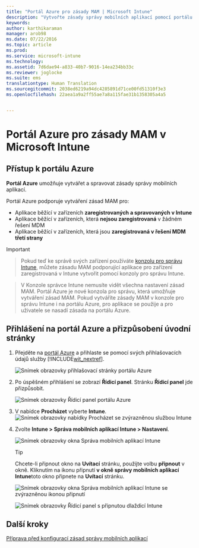 ```yaml
---
title: "Portál Azure pro zásady MAM | Microsoft Intune"
description: "Vytvořte zásady správy mobilních aplikací pomocí portálu Azure. Zásady, které zde vytvoříte, lze použít na zařízení s registrací v Intune nebo bez ní."
keywords: 
author: karthikaraman
manager: arob98
ms.date: 07/22/2016
ms.topic: article
ms.prod: 
ms.service: microsoft-intune
ms.technology: 
ms.assetid: 7d6dae94-a833-40b7-9016-14ea234bb33c
ms.reviewer: joglocke
ms.suite: ems
translationtype: Human Translation
ms.sourcegitcommit: 2038ed6219a94dc4285891d71ce00fd51310f3e3
ms.openlocfilehash: 22aea1a9a2ff55ae7a8a115fae31b1358305a4a5


---
```


# Portál Azure pro zásady MAM v Microsoft Intune
## Přístup k portálu Azure
**Portál Azure** umožňuje vytvářet a spravovat zásady správy mobilních aplikací.

Portál Azure podporuje vytváření zásad MAM pro:
- Aplikace běžící v zařízeních **zaregistrovaných a spravovaných v Intune**
- Aplikace běžící v zařízeních, která **nejsou zaregistrovaná** v žádném řešení MDM
- Aplikace běžící v zařízeních, která jsou **zaregistrovaná v řešení MDM třetí strany**

>[!IMPORTANT]

> Pokud teď ke správě svých zařízení používáte [konzolu pro správu Intune](configure-and-deploy-mobile-application-management-policies-in-the-microsoft-intune-console.md), můžete zásadu MAM podporující aplikace pro zařízení zaregistrovaná v Intune vytvořit pomocí konzoly pro správu Intune.

> V Konzole správce Intune nemusíte vidět všechna nastavení zásad MAM. Portál Azure je nové konzola pro správu, která umožňuje vytváření zásad MAM. Pokud vytváříte zásady MAM v konzole pro správu Intune i na portálu Azure, pro aplikace se použije a pro uživatele se nasadí zásada na portálu Azure.

## Přihlášení na portál Azure a přizpůsobení úvodní stránky

1.  Přejděte na [portál Azure](https://portal.azure.com) a přihlaste se pomocí svých přihlašovacích údajů služby [!INCLUDE[wit_nextref](../includes/wit_nextref_md.md)].

    ![Snímek obrazovky přihlašovací stránky portálu Azure](../media/AppManagement/AzurePortal_MAMSigninPage.png)

2.  Po úspěšném přihlášení se zobrazí **Řídicí panel**. Stránku **Řídicí panel** jde přizpůsobit.

    ![Snímek obrazovky Řídicí panel portálu Azure](../media/AppManagement/AzurePortal_MAMStartboard_NoMAM.png)

3.  V nabídce **Procházet** vyberte **Intune**.![Snímek obrazovky nabídky Procházet se zvýrazněnou službou Intune](../media/AppManagement/AzurePortal_MAM_Browse_Intune.png)

4.  Zvolte **Intune > Správa mobilních aplikací Intune > Nastavení**.

    ![Snímek obrazovky okna Správa mobilních aplikací Intune](../media/AppManagement/AzurePortal_MAM_Mainblade.png)

    > [!TIP]
    > Chcete-li připnout okno na **Uvítací** stránku, použijte volbu **připnout** v okně.  Kliknutím na ikonu připnutí **v okně správy mobilních aplikací Intune**toto okno připnete na **Uvítací** stránku.

    ![Snímek obrazovky okna Správa mobilních aplikací Intune se zvýrazněnou ikonou připnutí](../media/AppManagement/AzurePortal_MAM_PinBladeAction.png)

    ![Snímek obrazovky Řídicí panel s připnutou dlaždicí Intune](../media/AppManagement/AzurePortal_MAM_Startboard_withMAM.png)
## Další kroky
[Příprava před konfigurací zásad správy mobilních aplikací](get-ready-to-configure-mobile-app-management-policies-with-microsoft-intune.md)



<!--HONumber=Jul16_HO4-->


